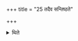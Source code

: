 +++
title = "25 तदैव सन्तिष्ठते"

+++

<details><summary>थिते</summary>

तदैव सन्तिष्ठते २५
</details>
